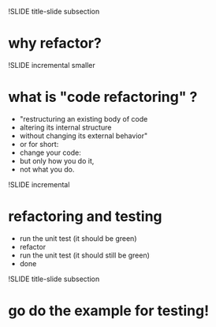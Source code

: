 !SLIDE title-slide subsection

# why refactor?


!SLIDE incremental smaller

# what is "code refactoring" ?

* "restructuring an existing body of code
* altering its internal structure
* without changing its external behavior"
* or for short:
* change your code:
* but only how you do it,
* not what you do.

!SLIDE  incremental

# refactoring and testing


* run the unit test (it should be green)
* refactor
* run the unit test (it should still be green)
* done

!SLIDE title-slide subsection

# go do the example for testing!
